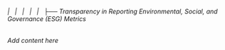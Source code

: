 ###### |   |   |   |   |   ├── Transparency in Reporting Environmental, Social, and Governance (ESG) Metrics

*Add content here*